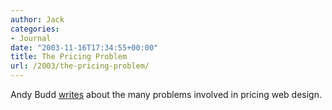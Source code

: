 ```yaml
---
author: Jack
categories:
- Journal
date: "2003-11-16T17:34:55+00:00"
title: The Pricing Problem
url: /2003/the-pricing-problem/
---
```


Andy Budd [writes][1] about the many problems involved in pricing web design.

 [1]: http://www.andybudd.com/blog/archives/000106.html "The Pricing Problem"